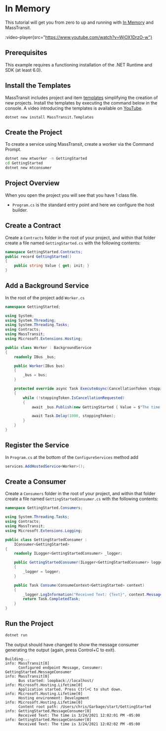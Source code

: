 # In Memory

This tutorial will get you from zero to up and running with [In Memory](/documentation/transports/in-memory) and MassTransit. 

:video-player{src="https://www.youtube.com/watch?v=WjOX1DrzO-w"}

## Prerequisites

This example requires a functioning installation of the .NET Runtime and SDK (at least 6.0).

## Install the Templates

MassTransit includes project and item [templates](/quick-starts/templates) simplifying the creation of new projects. Install the templates by executing the command below in the console. A video introducing the templates is available on [YouTube](https://youtu.be/nYKq61-DFBQ).

```
dotnet new install MassTransit.Templates
```

## Create the Project

To create a service using MassTransit, create a worker via the Command Prompt.

```bash
dotnet new mtworker -n GettingStarted
cd GettingStarted
dotnet new mtconsumer
```

## Project Overview

When you open the project you will see that you have 1 class file.

- `Program.cs` is the standard entry point and here we configure the host builder.

## Create a Contract

Create a `Contracts` folder in the root of your project, and within that folder create a file named `GettingStarted.cs` with the following contents:

```csharp
namespace GettingStarted.Contracts;
public record GettingStarted() 
{
    public string Value { get; init; }
}
```

## Add a Background Service

In the root of the project add `Worker.cs`

```csharp
namespace GettingStarted;

using System;
using System.Threading;
using System.Threading.Tasks;
using Contracts;
using MassTransit;
using Microsoft.Extensions.Hosting;

public class Worker : BackgroundService
{
    readonly IBus _bus;

    public Worker(IBus bus)
    {
        _bus = bus;
    }

    protected override async Task ExecuteAsync(CancellationToken stoppingToken)
    {
        while (!stoppingToken.IsCancellationRequested)
        {
            await _bus.Publish(new GettingStarted { Value = $"The time is {DateTimeOffset.Now}" }, stoppingToken);

            await Task.Delay(1000, stoppingToken);
        }
    }
}
```

## Register the Service

In `Program.cs` at the bottom of the `ConfigureServices` method add

```csharp
services.AddHostedService<Worker>();
```

## Create a Consumer

Create a `Consumers` folder in the root of your project, and within that folder create a file named `GettingStartedConsumer.cs` with the following contents:

```csharp
namespace GettingStarted.Consumers;

using System.Threading.Tasks;
using Contracts;
using MassTransit;
using Microsoft.Extensions.Logging;

public class GettingStartedConsumer :
    IConsumer<GettingStarted>
{
    readonly ILogger<GettingStartedConsumer> _logger;

    public GettingStartedConsumer(ILogger<GettingStartedConsumer> logger)
    {
        _logger = logger;
    }

    public Task Consume(ConsumeContext<GettingStarted> context)
    {
        _logger.LogInformation("Received Text: {Text}", context.Message.Value);
        return Task.CompletedTask;
    }
}
```

## Run the Project

```bash
dotnet run
```

The output should have changed to show the message consumer generating the output (again, press Control+C to exit).

```
Building...
info: MassTransit[0]
      Configured endpoint Message, Consumer: GettingStarted.MessageConsumer
info: MassTransit[0]
      Bus started: loopback://localhost/
info: Microsoft.Hosting.Lifetime[0]
      Application started. Press Ctrl+C to shut down.
info: Microsoft.Hosting.Lifetime[0]
      Hosting environment: Development
info: Microsoft.Hosting.Lifetime[0]
      Content root path: /Users/chris/Garbage/start/GettingStarted
info: GettingStarted.MessageConsumer[0]
      Received Text: The time is 3/24/2021 12:02:01 PM -05:00
info: GettingStarted.MessageConsumer[0]
      Received Text: The time is 3/24/2021 12:02:02 PM -05:00
```
